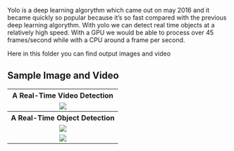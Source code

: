 Yolo is a deep learning algorythm which came out on may 2016 and it became quickly so popular because it’s so fast compared with the previous deep learning algorythm. With yolo we can detect real time objects at a relatively high speed. With a GPU we would be able to process over 45 frames/second while with a CPU around a frame per second.

Here in this folder you can find output images and video

## Sample Image and Video
<table>
  <tbody>
	<tr align="center">
		<th><strong>A Real-Time Video Detection</strong></th>
	</tr>
	<tr align="center">
		<td><img src="https://github.com/ayerramsetti/Object-Detection-and-Panoptic-Segmentation/blob/main/Output/detector1.gif"></td>		
	</tr>
    <tr align="center">
		<th><strong>A Real-Time Object Detection</strong></th>
	</tr>
	<tr align="center">
		<td><img src="https://github.com/ayerramsetti/Object-Detection-and-Panoptic-Segmentation/blob/main/Output/output-2.png"></td>
	</tr>
	<tr align="center">
		<td style="width: 100%;"><img src="https://github.com/ayerramsetti/Object-Detection-and-Panoptic-Segmentation/blob/main/Output/output-1.png"></td>
	</tr>
</tbody>
</table>
